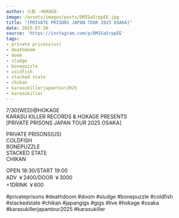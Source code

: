 ```yaml
---
author: 火影 -HOKAGE-
image: /assets/images/posts/DMIGa5rppEE.jpg
title: "[PRIVATE PRISONS JAPAN TOUR 2025 OSAKA]"
date: 2025-07-30
source: 'https://instagram.com/p/DMIGa5rppEE'
tags:
- private prisons(us)
- deathdoom
- doom
- sludge
- bonepuzzle
- coldfish
- stacked state
- chikan
- karasukillerjapantour2025
- karasukiller
---
```

7/30(WED)@HOKAGE<br>
KARASU KILLER RECORDS & HOKAGE PRESENTS<br>
[PRIVATE PRISONS JAPAN TOUR 2025 OSAKA]

PRIVATE PRISONS(US)<br>
COLDFISH<br>
BONEPUZZLE<br>
STACKED STATE<br>
CHIKAN

OPEN 18:30/START 19:00<br>
ADV ￥2400/DOOR ￥3000<br>
+1DRINK ￥600

#privateprisons #deathdoom #doom #sludge #bonepuzzle  #coldfish #stackedstate #chikan #japangigs #gigs #live #hokage #osaka #karasukillerjapantour2025 #karasukiller